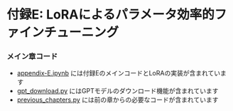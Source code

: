 # 付録E: LoRAによるパラメータ効率的ファインチューニング

### メイン章コード

- [appendix-E.ipynb](appendix-E.ipynb) には付録EのメインコードとLoRAの実装が含まれています
- [gpt_download.py](gpt_download.py) にはGPTモデルのダウンロード機能が含まれています
- [previous_chapters.py](previous_chapters.py) には前の章からの必要なコードが含まれています